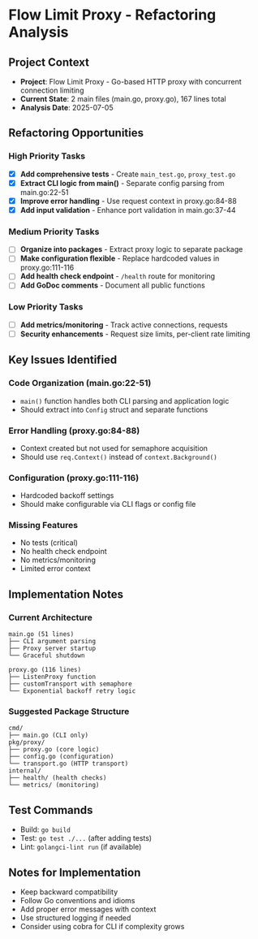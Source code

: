 # Flow Limit Proxy - Refactoring Analysis

## Project Context
- **Project**: Flow Limit Proxy - Go-based HTTP proxy with concurrent connection limiting
- **Current State**: 2 main files (main.go, proxy.go), 167 lines total
- **Analysis Date**: 2025-07-05

## Refactoring Opportunities

### High Priority Tasks
- [x] **Add comprehensive tests** - Create `main_test.go`, `proxy_test.go`
- [x] **Extract CLI logic from main()** - Separate config parsing from main.go:22-51
- [x] **Improve error handling** - Use request context in proxy.go:84-88
- [x] **Add input validation** - Enhance port validation in main.go:37-44

### Medium Priority Tasks
- [ ] **Organize into packages** - Extract proxy logic to separate package
- [ ] **Make configuration flexible** - Replace hardcoded values in proxy.go:111-116
- [ ] **Add health check endpoint** - `/health` route for monitoring
- [ ] **Add GoDoc comments** - Document all public functions

### Low Priority Tasks
- [ ] **Add metrics/monitoring** - Track active connections, requests
- [ ] **Security enhancements** - Request size limits, per-client rate limiting

## Key Issues Identified

### Code Organization (main.go:22-51)
- `main()` function handles both CLI parsing and application logic
- Should extract into `Config` struct and separate functions

### Error Handling (proxy.go:84-88)
- Context created but not used for semaphore acquisition
- Should use `req.Context()` instead of `context.Background()`

### Configuration (proxy.go:111-116)
- Hardcoded backoff settings
- Should make configurable via CLI flags or config file

### Missing Features
- No tests (critical)
- No health check endpoint
- No metrics/monitoring
- Limited error context

## Implementation Notes

### Current Architecture
```
main.go (51 lines)
├── CLI argument parsing
├── Proxy server startup
└── Graceful shutdown

proxy.go (116 lines)
├── ListenProxy function
├── customTransport with semaphore
└── Exponential backoff retry logic
```

### Suggested Package Structure
```
cmd/
├── main.go (CLI only)
pkg/proxy/
├── proxy.go (core logic)
├── config.go (configuration)
└── transport.go (HTTP transport)
internal/
├── health/ (health checks)
└── metrics/ (monitoring)
```

## Test Commands
- Build: `go build`
- Test: `go test ./...` (after adding tests)
- Lint: `golangci-lint run` (if available)

## Notes for Implementation
- Keep backward compatibility
- Follow Go conventions and idioms
- Add proper error messages with context
- Use structured logging if needed
- Consider using cobra for CLI if complexity grows
